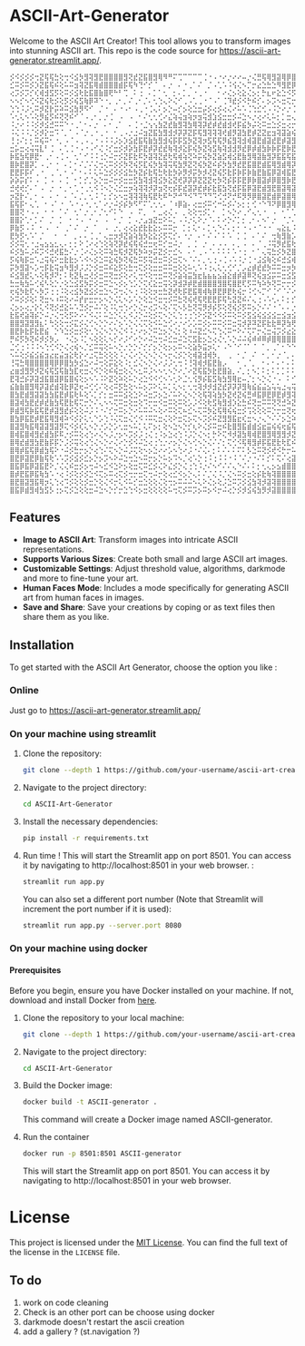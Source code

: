 # ASCII-Art-Generator

Welcome to the ASCII Art Creator! This tool allows you to transform images into stunning ASCII art. This repo is the code source for https://ascii-art-generator.streamlit.app/.

<p style="font-size: 5px;"></p>

```
⡪⠪⡪⡪⡪⢒⣝⢯⢯⣓⢕⢒⠪⣪⡳⣻⢽⣻⣟⣿⣿⣿⣿⣻⢝⣞⣝⣯⣿⣻⢿⠻⠛⠍⢉⠉⠉⠉⠉⢈⠐⠠⠐⠔⡐⠔⠔⠤⡐⢌⣛⢯⢿⣻⣽⢿⡿⣿⣻⢽⢭⢯⣳⡳⡭⣺⢽⣿⡿⣝⢮⣻⣽⢿⣻⢿⣿⣿⣿
⣊⠭⡪⠭⡪⡱⣝⣯⢯⠮⢕⠥⠭⣲⢽⣝⣯⢿⣾⣿⣿⣿⣾⡯⢯⠳⢙⠊⡊⠈⠀⠄⡐⠀⠄⠐⢀⠁⠌⠀⡈⠠⢁⠡⠨⢪⢌⠢⡉⡒⣔⣑⣓⣑⠻⣻⣟⡿⣝⢗⢗⠯⢮⡫⣞⣺⡽⣿⣿⢽⡱⢽⡺⡻⡽⣻⣞⣟⣾
⢔⡩⡪⡩⡊⢎⢾⣺⣫⡫⢕⠭⡪⣪⢗⣗⣯⣿⣷⣿⢟⠓⠃⢉⠀⠅⢐⠀⠄⡁⠁⢂⠀⡂⠄⡁⡀⠐⢀⠐⠀⠀⠂⠔⢌⡢⢕⣕⢌⡢⡂⡓⣆⠖⣕⣑⠪⡫⡳⠭⠭⢝⢕⢝⣒⣒⢯⣿⣟⡧⢍⢕⠭⢝⣚⠵⣝⢮⡳
⠢⠢⡊⠢⢊⠪⣝⢮⢗⡪⢕⡫⡪⢮⣫⢷⡿⠽⠑⠐⡀⢀⠂⡀⠌⢀⠂⡈⠄⢂⢑⢄⠕⢌⠊⢀⠠⢁⢀⠐⠈⠠⠁⢈⠹⣞⡪⠪⡓⠮⡊⠄⡢⡩⠢⣒⢍⡒⡩⡩⠩⡑⠕⠥⡂⡒⣝⣿⡾⡪⡐⡡⢊⢕⢔⢍⣒⢕⢭
⢑⢑⠨⡨⢂⠭⡺⣝⡗⡭⠵⠭⣪⣳⡻⠫⠊⠀⡈⠐⠀⠄⠐⠠⠂⠠⢀⠐⢈⢄⠅⡢⡑⠤⡊⡢⢕⣑⣒⡬⡪⢔⡪⢔⢌⠔⠥⠡⢈⢑⣊⢊⠠⠨⡑⠔⡐⢈⠢⡈⡊⡐⠡⠑⡈⡐⣺⣺⡯⡣⡐⡐⠔⢔⠔⡢⠢⡑⡂
⠡⢂⢅⠢⠡⢕⡻⣮⡫⠮⢝⢝⠮⠊⠈⠠⢀⠂⡀⡐⢈⠀⠠⠀⠠⠀⠂⠌⢂⢂⢊⠔⣌⢵⢬⣲⢵⡲⣲⢭⣺⣱⣪⣒⣒⡪⠬⣑⠢⡐⢔⠔⢅⠥⡂⡁⣒⢄⠐⡐⢐⠀⠂⠡⠠⠐⣪⢯⡿⡕⢐⠨⠨⠢⡑⡐⡈⠔⠨
⠨⡐⠔⠨⠨⡪⡺⣪⣚⠭⠭⠑⠐⢀⠁⠂⠄⡐⠀⠄⠂⢀⠁⠀⠄⢈⠐⣈⢢⢢⣳⣝⣞⣷⣻⢽⣳⢿⢽⡽⣞⡾⣞⣾⣺⢞⡯⣮⡳⡬⢕⠭⣒⣑⡪⣒⢔⡒⢕⡐⠄⠅⡁⠂⠄⠨⣸⢽⣟⢎⠄⠊⠌⠂⡂⠄⠄⠡⠡
⠨⢌⠨⠨⡈⡪⡺⡕⣒⠩⠈⡀⠁⠠⠈⡐⢀⠐⢀⠐⠀⠂⢀⠠⡐⣐⠬⣲⣝⣯⣳⣻⣺⡺⡽⡽⣝⡯⢯⣻⢽⢽⢽⢞⣾⡻⣽⣳⣟⡾⣝⣝⣖⣲⢽⣽⣵⢮⢵⡊⠕⡡⠐⡈⠠⢀⢺⣽⣯⣓⠠⠁⢁⠁⠄⠂⠌⡈⠌
⢘⢐⠌⡂⡂⠭⢮⠭⠂⠐⡀⠠⠈⠠⢀⠠⢀⠐⠠⠨⠨⡨⡢⡱⣪⣞⣯⢯⣷⣳⣻⣺⢮⡯⡯⣫⡳⣝⢽⡲⣫⢯⢯⡻⣮⣻⢽⣺⢾⣽⣟⣾⣽⣞⣟⡾⣽⣻⣳⣯⣓⢔⠡⠐⡐⠀⢵⣳⣟⠦⠡⠨⡠⡈⠤⡁⡢⡢⣑
⣒⡥⣒⢔⢬⢭⣇⠃⢈⠀⠄⢁⢈⠐⠠⠐⠠⠊⢌⠨⡊⣒⡪⡺⡵⣳⡯⣟⡾⡽⣞⣞⢷⢽⡺⣕⡯⢮⡳⣝⢵⣫⢷⢽⣺⣺⡻⣞⡿⡾⣾⣳⡷⡷⡯⣟⡷⣟⢷⣳⢿⢵⢅⠅⢂⢈⢪⣯⣟⡭⣊⡪⣒⣪⢕⣊⣒⡺⡲
⡷⣯⣳⢯⡿⣟⠂⢀⠂⠠⢈⠠⠀⢂⠁⠊⠨⠨⢐⡑⠬⡒⡪⣝⡯⣗⠯⡳⣽⢽⣝⣞⢗⢯⢾⢵⢝⠵⡭⢮⡳⣝⣵⣫⢾⣪⣟⣷⣻⢿⣽⣷⣻⡽⣯⣯⢯⣯⢿⡽⣽⣻⣳⠭⡐⡀⠵⡷⣿⡪⣒⣪⢮⢮⣓⢖⣵⡻⡽
⣿⡷⣟⣿⡽⡁⠠⢀⠂⠐⠀⠄⡁⠂⠌⡈⠌⢌⢒⢌⠭⡪⡪⡳⢝⢮⡫⣏⢮⡳⣳⢽⢭⢯⣳⡻⣝⢝⢮⡳⣝⠮⡮⡳⣳⡻⣞⣟⣯⣿⣟⣾⣯⢿⣻⣾⢿⡽⣯⣟⢷⣳⣻⣻⣔⠠⡹⣽⣟⢮⡪⣒⡳⢝⡒⠭⠮⢝⠮
⣟⣟⡯⡯⠎⢀⠐⠀⢀⠈⡀⠂⠠⠁⠂⠄⠅⢅⠥⣑⡪⡪⡪⣪⣓⡳⣝⡮⣗⢯⣓⢗⣗⡳⡵⡻⡺⡭⡳⡺⢜⣝⢮⡫⣗⡯⡷⡯⡷⣷⣟⣷⣯⡿⣽⢾⣯⣟⣷⡽⣽⢵⢷⣻⢮⢆⣚⣽⣯⢗⠪⡢⡪⡑⢌⢍⠭⠕⢑
⡵⡵⡭⡎⠅⠠⠀⡁⠠⠀⠄⢈⠀⠂⡁⡊⡈⡢⡑⣒⠬⡒⡪⣒⣒⣫⣳⢽⣺⢽⣪⡳⣕⣝⢞⡽⡽⡽⣝⣝⣝⢖⡳⢝⡮⡯⡯⣟⡿⡷⣿⣽⡾⡿⣿⣻⡷⣟⣾⢯⣿⡽⣯⣞⡯⣗⣒⢯⣿⢭⠭⡪⡪⡨⢐⡐⣊⢊⢐
⣚⢞⢞⡊⠄⠁⠠⠀⡐⠀⠂⡀⠂⢁⠐⢀⢂⠪⠨⠢⡑⢌⣊⣒⡲⢵⢽⢽⡺⡽⣲⢝⢖⡮⡯⣞⣽⡽⣞⡾⡮⣗⣯⣳⢝⣞⡯⣯⡿⣽⣟⣾⣻⣟⣿⣽⢿⣽⣯⣿⢷⣟⡷⣗⢯⣳⢕⠽⣿⡽⣝⢮⡪⢌⢕⢮⣓⣅⠢
⡲⣝⡗⠌⡀⠂⠠⠀⠄⠐⠀⠄⠈⠄⡈⡀⢂⠨⠈⡂⡊⡢⠢⣒⢽⢽⢽⢷⢯⣟⢗⠯⠓⠝⠚⠙⠪⠙⠩⠙⠙⠩⢊⢚⠝⡚⠯⡻⡻⡿⣿⣽⣟⣾⡿⣽⣿⢿⣯⣿⢿⣟⣿⣽⣳⣯⡳⡩⢽⣯⢗⣗⡪⢕⣝⡵⣗⢖⣑
⣯⢯⡯⠂⢄⢁⠀⠂⠠⠁⠐⠀⠡⠐⠠⠐⡀⢂⠁⠔⡐⠬⡪⡮⡳⠫⠋⠍⢁⢂⢂⠄⠈⠰⡿⣵⠄⢔⣒⡪⠭⢊⠒⠥⡪⠌⡢⡂⡂⢊⠐⠑⠹⠝⡿⣿⣻⢿⡻⠽⡻⢝⠳⠫⡛⡚⠍⢊⠙⠺⠻⡺⡪⡳⢵⣽⣺⢕⣒
⣿⣿⢝⠐⠠⠠⠀⠂⠐⠀⠁⠌⠀⢂⠁⡐⢀⠂⡈⢂⠊⠅⠑⠀⠠⠀⠍⡀⠀⠂⣀⢔⢌⠠⠀⡀⢕⢕⢒⡪⡁⠂⠀⡁⠢⡑⠔⢀⠊⢄⢂⠐⠀⠠⠀⠂⠁⢁⢈⠈⡀⡀⠔⡁⡊⠌⡊⡢⡐⡠⡐⡀⡀⠈⠐⡐⠑⡱⣲
⣿⣿⡕⢁⠂⡁⠌⠀⡈⠀⡁⠀⠂⠐⠠⠀⠂⠠⠀⠠⠀⠂⡈⠀⡁⠠⡐⣠⣲⣝⣒⠕⠥⡁⠠⠨⡐⢅⠕⡐⠈⠄⠅⠔⡑⠌⡁⡂⢀⠂⠄⠢⠁⡐⠀⠈⡈⠄⢂⢂⠢⢌⠢⠐⠀⢂⠀⠄⠢⠢⢊⠈⠠⠈⢘⠓⡡⣺⢯
⡿⣷⡫⠠⠨⠀⠂⠠⠀⠐⠀⢀⠁⠌⠀⡐⠀⠁⠀⠠⠀⡐⡀⢔⢔⣕⣞⣗⣗⣕⡢⠭⠭⡒⠀⡁⡂⢅⠂⠄⡁⢂⠑⠌⠄⡂⠂⠐⠠⠐⠈⠐⠐⠀⢤⣕⣆⠨⢀⠂⠊⠠⢈⠄⢅⢂⠐⡐⢄⠑⢀⠐⡀⠂⡀⣐⣾⣻⣫
⣟⡳⡫⢂⠡⠁⡈⠀⠀⠂⠀⠂⠀⡀⠄⠄⢈⢀⠁⢄⣒⡲⡺⣝⣵⢵⣳⡳⣕⣕⡪⡫⢍⡊⠄⠐⡐⠀⠄⠂⠌⠠⠁⠅⠡⠀⡁⢈⠀⠄⠁⠌⠀⢒⢷⣻⣷⡡⠀⠄⢈⠠⢂⢂⠅⠅⠅⡊⢔⠡⠀⡂⢄⠡⢐⣪⠿⣝⠮
⡪⡪⢭⢂⠐⣐⢤⣢⣢⣂⢄⠄⡂⡂⠕⢈⠔⢔⢑⢕⢵⢝⡽⣞⢮⢯⢮⣚⣒⢖⠭⡊⣒⠬⡐⠀⡀⢈⠀⡐⠀⠄⠠⠠⠀⠄⡀⠠⠀⠄⠈⢀⠨⢭⡻⣞⣯⢗⠌⠀⡀⢀⠂⠀⠀⡁⠅⡪⣂⢅⢕⠨⢂⠀⡢⡲⠭⣪⣓
⠮⡪⣳⠥⡨⠮⡩⠪⣚⢞⣯⣓⠌⡐⢈⠔⢌⡢⢕⠭⢵⣓⢯⡺⣝⢯⡳⠵⡲⡭⣝⡪⡒⣊⠢⠀⠄⠂⢀⠠⠈⠄⠅⠅⠅⠡⠐⢐⠀⠂⠁⢄⢭⣓⡪⡳⣝⣿⣕⠀⠄⢂⠄⠄⠄⠄⠠⡐⢔⡑⡢⡩⠠⠨⡺⣪⢝⣞⡮
⡫⢮⢷⡯⣒⠡⣐⢭⢮⠕⣒⣗⣗⡢⠡⠪⠢⡪⣑⠭⣕⢮⡳⢝⢮⣓⠭⡫⢭⣚⣒⠭⡪⣒⢍⠢⠈⠌⠄⡀⢂⢐⠠⢈⠠⠡⠨⡐⢈⠐⣨⣪⢷⢕⠮⣚⣪⢾⡾⣵⠀⠠⠈⠐⠨⢈⢂⠪⡢⠪⡨⠐⢐⡽⣝⡲⣝⣾⡻
⡭⡳⣻⣽⠢⡡⢒⡯⣗⢭⣲⠳⣻⡺⡨⡨⡑⡪⣒⠭⠮⣕⡫⢕⣓⢒⢍⡪⢕⣒⣒⠭⠭⣒⢕⢕⠥⢂⠡⠨⢐⢄⢅⢂⢊⠊⡈⡠⣔⡾⣞⣞⡳⠭⠭⣒⡲⡳⡿⣿⡧⡁⠄⠅⠢⠡⡐⠥⡪⢑⠐⡨⡮⡯⡪⠮⣺⣺⢽
⠮⣪⣻⣞⢅⠢⢕⢯⡺⠝⡂⠅⢗⣝⢧⣒⢜⡪⣒⠭⢝⣒⡪⢕⠔⢅⢒⠪⢕⢒⣒⠭⢝⡪⣵⢵⣭⣳⣖⣧⣦⣦⣢⣵⣕⣾⡾⣽⠿⢝⢮⣲⣪⡭⠭⣒⣪⣫⢿⢿⡿⣮⢄⠊⠐⢁⠂⡑⡨⣢⡲⡽⣝⠮⢭⢝⣪⢞⣗
⣓⣒⢷⣳⠥⢊⢮⠣⢕⡑⡐⢕⣑⣪⣫⡳⡭⡪⣒⠭⣑⠢⡪⡢⢑⡡⡑⢍⢎⣕⣒⢭⢕⡽⣺⡽⡾⣟⣾⣿⣿⣿⣻⣿⢯⣿⣟⢏⡫⠭⢳⠵⡳⢝⠭⡒⡒⡪⡫⡻⢽⣫⢿⢿⣽⣶⣵⣮⣾⣯⢯⡫⡮⣝⢕⢕⣪⣓⢮
⢖⢮⡳⣗⢏⠢⡳⡩⢐⢐⠨⢕⢔⣪⡳⣝⣪⡪⣒⣑⠢⡩⢒⢌⠢⢐⠨⢕⢕⡲⣒⣓⣝⢞⢗⡯⣟⣯⢿⢾⢷⡿⣟⡿⣟⢗⢮⡒⠨⢊⠢⡉⠊⢈⠊⠈⠌⠔⠌⡊⠭⢕⡓⢝⢯⣿⢿⣟⣿⣽⡳⢭⢞⡲⠭⢕⣪⡺⡲
⠕⠭⡪⡪⢕⠅⢝⣒⠢⠰⠭⢕⠔⠬⡞⡖⣒⡒⡢⠢⡑⢌⢅⠢⡡⠡⡑⢕⣑⠪⣒⢒⡪⠭⣓⢝⢮⢞⢯⢟⣟⣟⡯⢯⢓⣝⣝⠮⠌⢄⢐⠠⠡⢂⠄⠅⡂⡊⡨⡀⡂⣦⠢⠡⡹⢽⣻⡽⡷⣯⢯⣓⢵⡱⠭⢕⡲⢭⣚
⢌⡢⡢⢔⡐⡕⢅⠪⢝⡪⣚⣕⠥⠡⣙⡪⡒⠬⠌⢕⠨⢅⢒⢑⠔⡑⢌⡒⢔⡩⠢⢕⠌⢍⠢⡣⣓⢝⢭⡻⡺⡮⡫⢕⢝⢮⡪⡫⠭⡢⡑⠌⠌⠐⠈⠄⠄⡐⢐⡪⡺⡺⡕⡐⠨⡱⡵⡻⣝⣗⡯⣒⠭⠮⡫⣓⢝⣕⠵
⣗⣯⢞⣵⢽⡮⡑⠬⡐⢌⢒⢕⡫⠕⠔⠌⠪⢌⠅⠥⣑⡑⢅⢅⠪⡨⡑⠬⢕⡪⢍⠢⡑⢅⢑⢐⢐⢑⠕⡪⣝⠪⠪⡪⠭⢕⠭⡪⣫⣪⢮⣪⣪⣪⣒⣪⣲⣪⣷⡽⡮⡫⠮⡀⠂⠪⣚⣝⠮⣞⡊⡢⡩⡩⠪⠒⠕⢌⢍
⣿⣿⣻⣽⣻⣻⣆⠅⢓⢕⢕⢒⡪⣍⡪⢌⢊⠢⡑⡑⠔⠌⡢⠡⡑⢌⢌⢍⢕⠪⠥⣑⢊⠔⡐⠔⡡⡡⠭⡪⡢⠭⠭⡪⠭⣒⢭⡺⡽⠽⣝⡯⣗⣗⠿⡽⣳⢟⡯⡿⣽⣫⢏⠄⠈⢌⢒⡪⢝⠮⠨⣐⣒⠔⢕⢕⡑⢄⠢
⣿⣟⡷⣗⡯⣗⣟⣮⠀⡑⠱⣑⡪⣒⡪⢕⢂⢑⢌⠢⡑⡑⢌⠪⠨⡐⠔⡢⡑⠭⣑⡢⡑⢌⡂⢕⠰⠬⣝⣊⠢⢍⢑⢌⠭⠒⠕⠌⢍⠍⡒⢌⣒⢬⡩⡪⣔⣕⣊⠪⠱⢝⢝⡢⠁⢄⠕⡜⡭⡯⣵⢮⣮⡮⣵⢯⡮⡢⡭
⡛⠮⡫⡳⢝⠮⡺⡪⡳⡠⠀⠐⢌⡢⠨⡁⠢⢕⢕⢅⠢⡊⠔⡨⠊⠔⡑⠔⠬⣑⢒⠬⣊⣒⠬⣑⢍⣫⣗⡢⣑⢔⢌⢂⠡⡑⠬⠬⢮⠾⠾⠿⡾⣿⢿⣿⣿⣿⣾⣵⢅⠡⡩⡂⠂⢅⢕⡪⣺⣽⣿⢿⣷⡿⣯⣿⡯⣗⢮
⣈⢊⢐⠨⠨⠨⠢⢑⢊⠪⡑⢌⢔⢮⠢⡈⣊⠭⢭⢕⠥⠢⡑⡐⡑⡑⠌⡊⡊⡢⡑⢕⡢⡢⠭⠢⢕⣵⡳⣭⡲⢅⠂⠠⠑⠈⠊⠈⠁⠈⠀⠁⡀⢀⠁⠂⠑⠑⠊⡚⠅⢂⡒⢌⢌⣒⢕⡪⣞⣟⡿⣟⣿⣽⢿⣿⢽⡳⠭
⠢⠥⢕⡪⣮⣪⣮⣲⣔⣖⣬⣲⣕⢗⡕⠔⣐⢍⣓⢕⢕⢕⠨⡐⢌⠔⡑⢌⠢⡑⢌⠢⡒⢌⡪⡑⢕⢾⣽⣺⢾⡳⡀⠀⢀⠀⠂⡈⠀⠌⠀⠂⡀⠂⡐⠈⡀⠄⡁⠄⢄⢕⡪⡐⣒⠮⡲⡪⡪⠑⠍⢍⠪⠪⠫⠪⡋⢎⠭
⢘⢭⣓⢿⣿⣿⣿⣿⢿⡿⡿⣿⣳⡳⣪⣑⠔⠬⢒⢕⡭⣕⢕⠨⡂⣊⢌⠢⡑⢌⠔⡨⡨⢂⢒⠨⢘⢽⢾⡺⣯⣟⣷⡠⠀⠀⠂⢀⠈⡀⠀⠂⠄⠂⠄⠂⠄⠅⡂⣕⣗⡯⠮⠬⣪⢫⠪⡪⠠⢈⠠⠠⢈⠐⡈⠠⠀⠅⢐
⣔⣶⣺⣻⡻⡺⣝⢮⢯⣫⢯⣷⣳⣏⢖⣒⢌⠪⡑⢕⠮⢮⣒⢕⢌⠢⣂⠭⡨⠢⠢⢂⠢⡑⠔⡈⠔⣝⢯⣯⡳⣗⣟⣿⣵⡀⠌⡀⡂⠢⡁⠅⡂⠅⡁⡁⠅⠅⡪⣞⡾⣞⠭⠭⡪⠕⡭⣾⣭⢵⣪⣪⢦⢕⢌⣒⣑⠬⡢
⣟⢽⣚⡮⡽⣽⣺⣯⣿⣽⡿⣯⣿⢮⢕⡢⠢⠡⠨⠕⣝⢕⠵⢕⠥⡑⢔⣑⠪⠪⢊⠢⠡⢂⠕⣈⢂⢪⡻⡮⣯⣫⢷⣳⣻⢿⣖⠤⡈⡂⠢⡑⢌⠐⠠⠀⠅⠊⣼⣽⢽⡪⠭⡭⡪⢭⣿⣿⣿⣻⣾⣽⣟⣷⢕⢖⣵⣻⡪
⣮⣷⣷⣿⣻⢿⡽⣽⣞⣾⢽⣗⡿⣝⢖⠬⢊⢊⠌⢕⢔⠭⡫⣓⢕⠢⠥⡢⡩⠕⢅⠥⡁⢅⠢⡂⢂⢒⢽⡺⡺⣺⣝⣞⡽⡽⡽⣻⢷⣮⣮⣬⣢⢥⢥⣐⢤⢭⣞⣞⣗⡫⣝⠬⣪⣿⣿⣿⣿⢿⡾⣿⣿⣳⠯⡪⢾⣺⣝
⣿⣳⣟⣾⣻⣽⣽⣳⣳⣯⣟⡾⣯⢗⠧⢕⠡⡁⡊⡂⣒⠭⠭⣪⢕⣑⠕⠬⣒⡩⡢⣑⠌⠥⠕⢌⠢⡑⢕⢯⢽⢵⣳⡳⣝⢞⣝⢮⣛⠾⣯⡿⣟⡿⣟⡾⣻⢽⡺⣞⣗⢝⣒⡽⡿⡿⣟⣯⣯⠿⣽⡿⣿⣻⠭⣊⢝⡾⡮
⣿⣽⢾⣳⣟⣞⡾⣞⣷⣳⢯⣟⣗⢯⢍⡒⡑⠌⢄⠢⠢⢍⠭⣒⢕⣒⢕⠩⡒⣒⠪⣒⠭⢕⠭⢕⡡⡨⠪⢕⢗⣫⢷⣻⣺⡱⣕⣓⠮⢝⣒⠭⠭⢝⢝⣚⠵⣝⡺⣞⢮⣓⠮⣛⠝⠝⠪⢒⠨⣉⣐⠽⡻⣪⡫⡖⣕⢯⢯
⡿⣾⣻⢯⡷⣯⢯⣟⡾⣽⣻⣞⡮⢕⢕⠬⡨⠨⠐⠌⡊⡒⠭⡢⡑⠔⠥⠭⠬⠢⢕⠔⠭⢕⢍⠦⣊⠢⢍⠭⡳⣕⢯⢿⢮⢮⣒⡪⢩⢕⢕⢕⠭⡑⡒⣒⢝⢖⡽⡯⣗⣧⣆⡢⢑⠬⣪⢌⢝⢖⢖⡯⣪⢮⢾⡽⣮⣻⣳
⣿⣳⡿⣯⣟⡾⣟⣯⢿⣻⢾⠵⠪⡪⡕⢅⢂⠑⡡⢑⠨⢌⢍⣒⢌⢊⠪⠨⠭⢍⣒⢌⢕⠕⣒⢍⡢⢍⠢⡩⡪⠮⣝⣻⣻⣯⣖⢎⣒⠢⡐⢄⠑⠌⠌⡢⣑⠵⣽⣻⣺⣽⣿⣿⣵⣌⠒⢍⠭⡙⡂⢝⣊⠹⡽⣟⣾⣻⣯
⣿⣽⣻⢷⣯⢿⣽⣽⣻⣽⡻⢍⠪⡪⢎⢅⠢⡑⡐⡡⡑⡡⢂⣒⠢⠥⡁⢅⠍⡢⡂⢕⠢⣑⠢⡑⡊⢆⠕⢌⡪⠭⣒⠮⣗⣿⣻⣯⣾⣾⣪⣖⣭⢮⢮⢖⣮⢯⡷⡳⣽⣿⣿⣿⣿⣿⣯⡦⣕⢌⠬⢅⣒⠥⡊⢖⣪⣓⠫
⣿⢾⣯⣿⢾⣻⣞⣾⣳⡯⠯⡐⡪⠭⢕⢔⢑⠔⢌⠢⡨⡐⡢⠢⡩⡪⡨⢐⢌⢐⠨⡢⣑⢔⢑⠨⡨⡑⢌⠢⡂⡓⠕⢍⠺⡺⣽⣳⢿⢾⣟⣿⣻⢿⣻⣻⡺⣝⢞⡽⣿⣿⣿⣿⣿⣿⣿⣿⣿⣖⣎⠥⡪⠕⢬⡓⠬⡪⠕
⣿⢿⣞⣾⣻⣳⣟⣷⡯⡯⡑⡨⡪⢭⢕⢔⢑⢌⠢⡑⠔⢌⠔⡑⡪⠪⠬⣑⢔⢐⢑⡐⠔⡢⡑⢌⠢⢊⠢⡑⢌⠌⠌⡂⢍⢊⠪⢯⢿⣻⡾⡯⣯⣟⣗⢗⣏⠮⢕⣿⣿⣿⣿⣿⣿⣿⣿⣿⣻⣿⣿⣯⣎⢎⣓⣢⢝⠊⢕
⣿⢿⡾⣯⢯⡿⣾⣳⢯⠕⠐⠬⡪⣓⡒⡢⡑⢔⢑⠌⢍⠢⡑⠬⡨⢍⢕⠢⡢⣑⠔⠔⡡⠢⢑⠔⡨⠐⠌⢌⠄⡂⠅⠌⠄⠅⠍⠅⡣⣑⠭⢝⡪⢞⠪⡓⡒⠥⣫⣿⣿⣿⣿⣿⣿⣿⣿⣿⣿⣻⣿⣿⣿⣷⣖⡕⡱⢕⠑
⣿⣟⡿⣽⣟⡿⣷⢯⢗⠡⠡⡩⡪⣪⡪⣊⡢⡑⡢⡩⠢⠕⠬⣑⢒⣑⠢⠭⡒⡢⡑⠥⡢⠩⠢⡈⢔⠡⡑⢐⠨⢐⠨⠨⠐⠨⠈⠌⡐⠐⠌⠅⡊⠅⢍⠌⢔⣽⣿⣿⣿⣿⣿⣿⣿⣿⣿⣿⣿⣟⣿⣯⣿⣿⣿⣿⣮⣖⣾
⣿⣯⡿⣯⡿⣽⣯⣟⠕⡈⢌⢌⠮⣒⡪⡢⢒⠬⠢⣊⠪⣑⠕⡢⢕⣒⢍⠭⣊⡪⢌⠕⣌⡪⡑⢌⢐⢑⠨⡐⠌⠢⠊⠌⠌⢄⠑⠌⠄⠅⡂⢂⢄⡢⣢⣾⣿⣿⣿⣿⣿⣿⣿⣿⣿⣿⣿⣿⣿⣿⣿⡾⣯⣿⢿⣿⣿⣿⣿
⣿⡾⣟⣯⡿⣯⢷⣳⠡⠐⢔⠨⡪⢕⡪⡪⣑⠪⢍⡢⠭⢔⢍⡪⢒⡒⣒⢍⢒⠬⡒⢕⢔⣊⠪⡢⡑⢄⠅⠌⡈⢌⠨⡈⢌⠢⠭⡪⣒⢕⡮⣗⢷⢽⣿⣿⣿⣿⣿⣿⣿⣿⣿⣿⣿⣿⣿⣯⣿⣿⣿⣿⣿⢾⣟⣿⣾⣿⣿
⣿⣟⣿⣽⣻⣯⢿⡲⢅⢑⢔⠩⡪⢕⢕⡪⣒⡑⢕⢌⠪⡒⢅⠪⠥⡊⣒⣑⢕⢕⢌⢕⢒⡢⠭⠬⠬⠢⢅⠕⢌⡢⢕⡨⣑⠭⡩⡪⣪⣳⢽⡺⣽⢽⣿⣿⣿⣿⣿⣿⣿⣿⣿⣿⣿⣿⢿⣾⣿⣿⣿⣿⣿⣿⣿⡾⣽⣟⣿
⣿⣯⡿⣾⣻⢾⣳⣫⡣⢐⡢⢍⡪⣑⢕⢕⣒⠬⣑⠢⡑⡊⡒⣑⢑⠪⡢⣒⢕⢕⢕⢕⠥⢒⢍⡪⠭⡩⡢⠭⡢⠪⡒⠬⢔⡑⡪⡺⣪⢮⣳⡻⡺⣽⣿⣿⣿⣿⣿⣿⣿⣿⣿⣿⣿⣟⣿⣿⣿⣿⣿⣿⢿⣿⣿⣿⣿⣽⣟
```

## Features

- **Image to ASCII Art**: Transform images into intricate ASCII representations.
- **Supports Various Sizes**: Create both small and large ASCII art images.
- **Customizable Settings**: Adjust threshold value, algorithms, darkmode and more to fine-tune your art.
- **Human Faces Mode**: Includes a mode specifically for generating ASCII art from human faces in images.
- **Save and Share**: Save your creations by coping or as text files then share them as you like.

## Installation

To get started with the ASCII Art Generator, choose the option you like :

### Online

 Just go to https://ascii-art-generator.streamlit.app/

### On your machine using streamlit

1. Clone the repository:
    ```bash
    git clone --depth 1 https://github.com/your-username/ascii-art-creator.git
    ```

2. Navigate to the project directory:
    ```bash
    cd ASCII-Art-Generator
    ```

3. Install the necessary dependencies:
    ```bash
    pip install -r requirements.txt
    ```

4. Run time ! This will start the Streamlit app on port 8501. You can access it by navigating to http://localhost:8501 in your web browser. :
    ```bash
    streamlit run app.py 
    ```
    You can also set a different port number (Note that Streamlit will increment the port number if it is used):
    ```bash
    streamlit run app.py --server.port 8080
    ```

### On your machine using docker

#### Prerequisites

Before you begin, ensure you have Docker installed on your machine. If not, download and install Docker from [here](https://docs.docker.com/engine/install/).

1. Clone the repository to your local machine:
    ```bash
    git clone --depth 1 https://github.com/your-username/ascii-art-creator.git
    ```

2. Navigate to the project directory:
    ```bash
    cd ASCII-Art-Generator
    ```

3. Build the Docker image:
    ```bash
    docker build -t ASCII-generator .
    ```
    This command will create a Docker image named ASCII-generator.

4. Run the container
    ```bash
    docker run -p 8501:8501 ASCII-generator
    ```
    This will start the Streamlit app on port 8501. You can access it by navigating to http://localhost:8501 in your web browser.
# License

This project is licensed under the [MIT License](LICENSE). You can find the full text of the license in the `LICENSE` file.

## To do

1. work on code cleaning
2. Check is an other port can be choose using docker
3. darkmode doesn't restart the ascii creation
4. add a gallery ? (st.navigation ?)
